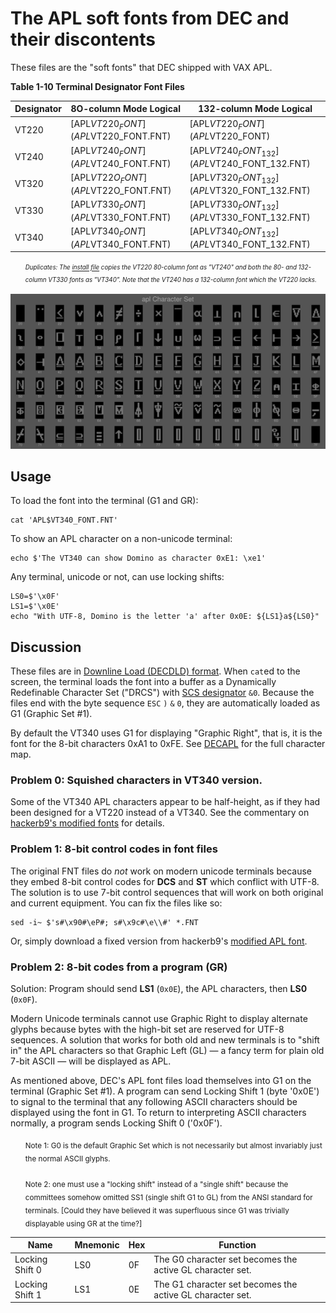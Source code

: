 # The APL soft fonts from DEC and their discontents

These files are the "soft fonts" that DEC shipped with VAX APL. 

**Table 1-10 Terminal Designator Font Files**

| Designator | 8O-column Mode Logical               | 132-column Mode Logical                      |
|------------|--------------------------------------|----------------------------------------------|
| VT220      | [APL$VT220_FONT](APL$VT220_FONT.FNT) | [APL$VT220_FONT](APL$VT220_FONT)             |
| VT240      | [APL$VT240_FONT](APL$VT240_FONT.FNT) | [APL$VT240_FONT_132](APL$VT240_FONT_132.FNT) |
| VT320      | [APL$VT22O_FONT](APL$VT22O_FONT.FNT) | [APL$VT320_FONT_132](APL$VT320_FONT_132.FNT) |
| VT330      | [APL$VT330_FONT](APL$VT330_FONT.FNT) | [APL$VT330_FONT_132](APL$VT330_FONT_132.FNT) |
| VT340      | [APL$VT340_FONT](APL$VT340_FONT.FNT) | [APL$VT340_FONT_132](APL$VT340_FONT_132.FNT) |

<ul><i>

<sup><sub>Duplicates: The [install file](../saveset/A/kitinstal.com) copies the
VT220 80-column font as "VT240" and both the 80- and 132-column VT330
fonts as "VT340". Note that the VT240 has a 132-column font which the
VT220 lacks.</sub></sup>

</i></ul>

![Montage of DEC's VT340 APL characters][montage]

[montage]: ../../../charset/uplineload/apl-montage.png "Picture enlarged to show detail"

## Usage

To load the font into the terminal (G1 and GR):

    cat 'APL$VT340_FONT.FNT'
    
To show an APL character on a non-unicode terminal:
    
    echo $'The VT340 can show Domino as character 0xE1: \xe1'

Any terminal, unicode or not, can use locking shifts:

    LS0=$'\x0F'
    LS1=$'\x0E'
    echo "With UTF-8, Domino is the letter 'a' after 0x0E: ${LS1}a${LS0}"

## Discussion

These files are in [Downline Load (DECDLD) format][DECDLD]. When
`cat`ed to the screen, the terminal loads the font into a buffer as a
Dynamically Redefinable Character Set ("DRCS") with [SCS designator][Dscs] 
`&0`. Because the files end with the byte sequence `ESC` `)` `&` `0`, 
they are automatically loaded as G1 (Graphic Set #1).

By default the VT340 uses G1 for displaying "Graphic Right", 
that is, it is the font for the 8-bit characters 0xA1 to 0xFE. 
See [DECAPL](../aplfontsb9/DECAPL.md) for the full character map. 

[DECDLD]: https://github.com/hackerb9/vt340test/raw/main/docs/EK-PPLV2-PM.B01_Level_2_Sixel_Programming_Reference.pdf#page=114

[Dscs]: https://github.com/hackerb9/vt340test/blob/main/docs/EK-VT3XX-TP-002_VT330_VT340_Text_Programming_May88.pdf#page=105

### Problem 0: Squished characters in VT340 version.

Some of the VT340 APL characters appear to be half-height, as if they
had been designed for a VT220 instead of a VT340. See the commentary on
[hackerb9's modified fonts](../aplfontb9#squished-fonts-on-vt340) for details.

### Problem 1: 8-bit control codes in font files

The original FNT files do _not_ work on modern unicode terminals 
because they embed 8-bit control codes for **DCS** and **ST**
which conflict with UTF-8. The solution is to use 7-bit control sequences
that will work on both original and current equipment. You can fix the
files like so:

    sed -i~ $'s#\x90#\eP#; s#\x9c#\e\\#' *.FNT

Or, simply download a fixed version from hackerb9's [modified APL font](../aplfontb9).

### Problem 2: 8-bit codes from a program (GR)

Solution: Program should send **LS1** (`0x0E`), the APL characters, then **LS0** (`0x0F`).

Modern Unicode terminals cannot use Graphic Right 
to display alternate glyphs because bytes with the high-bit
set are reserved for UTF-8 sequences. A solution that works 
for both old and new terminals is to "shift in" the APL characters
so that Graphic Left (GL) — a fancy term for plain old 7-bit ASCII 
— will be displayed as APL. 

As mentioned above, DEC's APL font files load themselves
into G1 on the terminal (Graphic Set #1). A program can send
Locking Shift 1 (byte '0x0E') to signal
to the terminal that any following ASCII characters should
be displayed using the font in G1. To return to
interpreting ASCII characters normally, a program sends
Locking Shift 0 ('0x0F').

<ol><sub>
	Note 1: G0 is the default Graphic Set which is
	not necessarily but almost invariably 
	just the normal ASCII glyphs.<br/><br/>	
	Note 2: one must use a "locking shift" 
 	instead of a "single shift" because
	the committees somehow omitted SS1 
	(single shift G1 to GL) from the ANSI
	standard for terminals. [Could they have
	believed it was superfluous since G1 was
	trivially displayable using GR at the time?]
</sub></ol>


| Name            | Mnemonic | Hex   | Function                                                  |
|-----------------|----------|-------|-----------------------------------------------------------|
| Locking Shift 0 | LS0      | 0F    | The G0 character set becomes the active GL character set. |
| Locking Shift 1 | LS1      | 0E    | The G1 character set becomes the active GL character set. |

